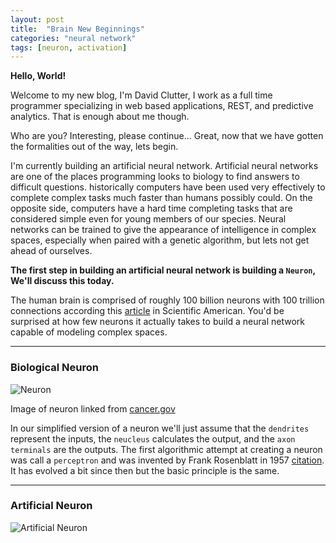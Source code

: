 ```yaml
---
layout: post
title:  "Brain New Beginnings"
categories: "neural network"
tags: [neuron, activation]
---
```


**Hello, World!**

Welcome to my new blog, I'm David Clutter, I work as a full time programmer specializing in web based applications, REST, and predictive analytics.
That is enough about me though.

Who are you?
Interesting, please continue...
Great, now that we have gotten the formalities out of the way, lets begin.

I'm currently building an artificial neural network.
Artificial neural networks are one of the places programming looks to biology to find answers to difficult questions.
historically computers have been used very effectively to complete complex tasks much faster than humans possibly could.
On the opposite side, computers have a hard time completing tasks that are considered simple even for young members of our species.
Neural networks can be trained to give the appearance of intelligence in complex spaces,
especially when paired with a genetic algorithm, but lets not get ahead of ourselves.

**The first step in building an artificial neural network is building a `Neuron`, We'll discuss this today.**

The human brain is comprised of roughly 100 billion neurons with 100 trillion connections according this [article](http://www.scientificamerican.com/article/100-trillion-connections/) in Scientific American.
You'd be surprised at how few neurons it actually takes to build a neural network capable of modeling complex spaces.

---

### Biological Neuron

![Neuron](http://training.seer.cancer.gov/images/brain/neuron.jpg)

Image of neuron linked from [cancer.gov](http://training.seer.cancer.gov/images/brain/neuron.jpg)

In our simplified version of a neuron we'll just assume that the `dendrites` represent the inputs, the `neucleus` calculates the output, and the `axon terminals` are the outputs.
The first algorithmic attempt at creating a neuron was call a `perceptron` and was invented by Frank Rosenblatt in 1957 [citation](https://www.zotero.org/tats/items/itemKey/54SFBCZ9).
It has evolved a bit since then but the basic principle is the same.

---

### Artificial Neuron

![Artificial Neuron](http://www.global-warming-and-the-climate.com/images/Neuron-input.GIF)
